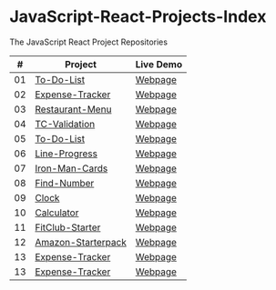 # JavaScript-React-Projects-Index

The JavaScript React Project Repositories

|  #  | Project                                                                                 | Live Demo                                                           |
| :-: | --------------------------------------------------------------------------------------- | ------------------------------------------------------------------- |
| 01  | [To-Do-List](https://github.com/AhmetKaradas/To-Do-List)                                | [Webpage](https://ahmetkaradas.github.io/To-Do-List/)               |
| 02  | [Expense-Tracker](https://github.com/AhmetKaradas/Expense-Tracker)                      | [Webpage](https://ahmets-expensetracker.netlify.app)                |
| 03  | [Restaurant-Menu](https://github.com/AhmetKaradas/RestaurantMenu)                       | [Webpage](https://ahmetkaradas.github.io/RestaurantMenu/)           |
| 04  | [TC-Validation](https://github.com/AhmetKaradas/TC-Validation)                          | [Webpage](https://ahmetkaradas.github.io/TC-Validation/)            |
| 05  | [To-Do-List](https://github.com/AhmetKaradas/Pokemons)                                  | [Webpage](https://ahmetkaradas.github.io/Pokemons/)                 |
| 06  | [Line-Progress](https://github.com/AhmetKaradas/Line-Progress)                          | [Webpage](https://ahmetkaradas.github.io/Line-Progress/)            |
| 07  | [Iron-Man-Cards](https://github.com/AhmetKaradas/Iron-Man-Cards)                        | [Webpage](https://ahmetkaradas.github.io/Iron-Man-Cards/)           |
| 08  | [Find-Number](https://github.com/AhmetKaradas/Find-Number)                              | [Webpage](https://ahmetkaradas.github.io/Find-Number/)              |
| 09  | [Clock](https://github.com/AhmetKaradas/Clock)                                          | [Webpage](https://ahmetkaradas.github.io/Clock/)                    |
| 10  | [Calculator](https://github.com/AhmetKaradas/Calculator)                                | [Webpage](https://ahmetkaradas.github.io/Calculator/)               |
| 11  | [FitClub-Starter](https://github.com/AhmetKaradas/FitClub-Starter)                      | [Webpage](https://fitclub-starterpack-react-projes.netlify.app)     |
| 12  | [Amazon-Starterpack](https://github.com/AhmetKaradas/amazon-starterpack-1)              | [Webpage](https://amazon-starterpack-website-proje.netlify.app)     |
| 13  | [Expense-Tracker](https://github.com/AhmetKaradas/Expense-Tracker)                      | [Webpage](https://ahmets-expensetracker.netlify.app)                |
| 13  | [Expense-Tracker](https://github.com/AhmetKaradas/Image-Search-Engine)                  | [Webpage](https://ahmets-search-engine.netlify.app)                 |
